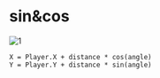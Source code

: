 # sin&cos


![1](https://user-images.githubusercontent.com/45864744/147273429-74ae38dc-3722-405e-8189-20e4ff6bce6f.png)


```
X = Player.X + distance * cos(angle)
Y = Player.Y + distance * sin(angle)
```
